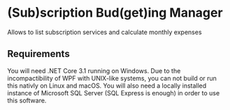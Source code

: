 # (Sub)scription Bud(get)ing Manager
Allows to list subscription services and calculate monthly expenses

## Requirements
You will need .NET Core 3.1 running on Windows. Due to the incompactibility of WPF with UNIX-like systems, you can not build or run this nativly on Linux and macOS. You will also need a locally installed instance of Microsoft SQL Server (SQL Express is enough) in order to use this software.
